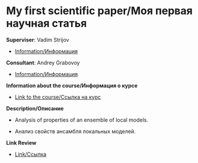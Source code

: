# My first scientific paper/Моя первая научная статья

**Superviser**: Vadim Strijov

- [Information/Информация](https://mipt.ru/science/labs/machine-intelligence/staff/Strizhov-VV)

**Consultant**: Andrey Grabovoy

- [Information/Информация](https://github.com/andriygav)

**Information about the course/Информация о курсе**

- [Link to the course/Ссылка на курс](https://m1p.org/index.php/Main_Page)

**Description/Описание**

- Analysis of properties of an ensemble of local models. 

- Анализ свойств ансамбля локальных моделей.



**Link Review**

- [Link/Ссылка](https://docs.google.com/document/d/1wEYR3vXzZsYEv2L51wMCBFmP7UQwIBDPn3Gpz72MIyw/edit)
